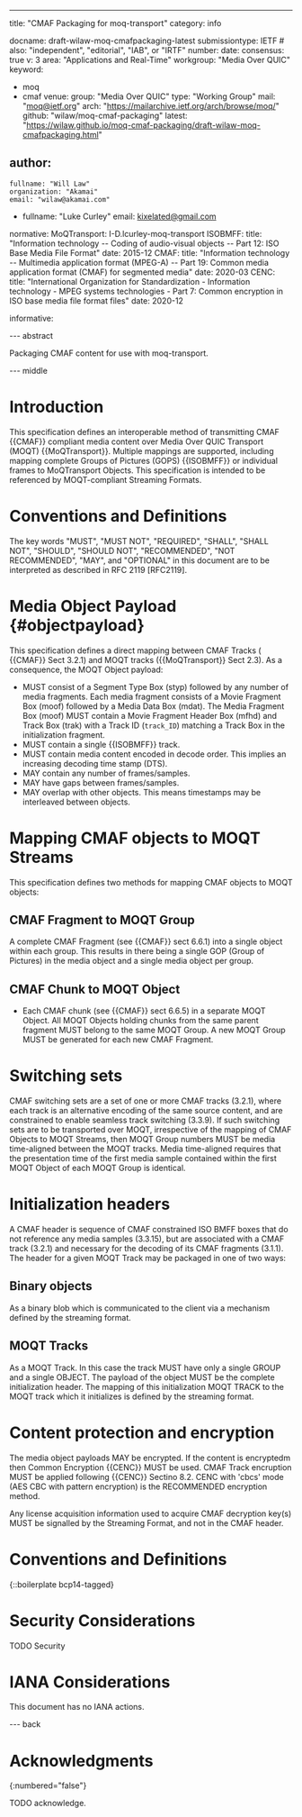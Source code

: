 ---
title: "CMAF Packaging for moq-transport"
category: info

docname: draft-wilaw-moq-cmafpackaging-latest
submissiontype: IETF  # also: "independent", "editorial", "IAB", or "IRTF"
number:
date:
consensus: true
v: 3
area: "Applications and Real-Time"
workgroup: "Media Over QUIC"
keyword:
 - moq
 - cmaf
venue:
  group: "Media Over QUIC"
  type: "Working Group"
  mail: "moq@ietf.org"
  arch: "https://mailarchive.ietf.org/arch/browse/moq/"
  github: "wilaw/moq-cmaf-packaging"
  latest: "https://wilaw.github.io/moq-cmaf-packaging/draft-wilaw-moq-cmafpackaging.html"

author:
 -
    fullname: "Will Law"
    organization: "Akamai"
    email: "wilaw@akamai.com"
    
 -
    fullname: "Luke Curley"
    email: kixelated@gmail.com

normative:
  MoQTransport: I-D.lcurley-moq-transport
  ISOBMFF:
    title: "Information technology -- Coding of audio-visual objects -- Part 12: ISO Base Media File Format"
    date: 2015-12
  CMAF:
    title: "Information technology -- Multimedia application format (MPEG-A) -- Part 19: Common media application format (CMAF) for segmented media"
    date: 2020-03
  CENC:
    title: "International Organization for Standardization - Information technology - MPEG systems technologies - Part 7: Common encryption in ISO base media file format files"
    date: 2020-12

informative:


--- abstract

Packaging CMAF content for use with moq-transport.

--- middle

# Introduction

This specification defines an interoperable method of transmitting CMAF {{CMAF}} compliant media content over Media Over QUIC Transport (MOQT) {{MoQTransport}}. Multiple mappings are supported, including mapping complete Groups of Pictures (GOPS) {{ISOBMFF}} or individual frames to MoQTransport Objects. This specification is intended to be referenced by MOQT-compliant Streaming Formats.

# Conventions and Definitions

The key words "MUST", "MUST NOT", "REQUIRED", "SHALL", "SHALL NOT", "SHOULD", "SHOULD NOT", "RECOMMENDED", "NOT RECOMMENDED", "MAY", and "OPTIONAL" in this document are to be interpreted as described in RFC 2119 [RFC2119].


# Media Object Payload {#objectpayload}
This specification defines a direct mapping between CMAF Tracks ( {{CMAF}} Sect 3.2.1)  and MOQT tracks ({{MoQTransport}} Sect 2.3). As a consequence, the MOQT Object payload:

* MUST consist of a Segment Type Box (styp) followed by any number of media fragments. Each media fragment consists of a Movie Fragment Box (moof) followed by a Media Data Box (mdat). The Media Fragment Box (moof) MUST contain a Movie Fragment Header Box (mfhd) and Track Box (trak) with a Track ID (`track_ID`) matching a Track Box in the initialization fragment.
* MUST contain a single {{ISOBMFF}} track.
* MUST contain media content encoded in decode order. This implies an increasing decoding time stamp (DTS).
* MAY contain any number of frames/samples.
* MAY have gaps between frames/samples.
* MAY overlap with other objects. This means timestamps may be interleaved between objects.

# Mapping CMAF objects to MOQT Streams
This specification defines two methods for mapping CMAF objects to MOQT objects:

## CMAF Fragment to MOQT Group
A complete CMAF Fragment (see {{CMAF}} sect 6.6.1) into a single object within each group. This results in there being a single GOP (Group of Pictures) in the media object and a single media object per group.

## CMAF Chunk to MOQT Object
* Each CMAF chunk (see {{CMAF}} sect 6.6.5) in a separate MOQT Object. All MOQT Objects holding chunks from the same parent fragment MUST belong to the same MOQT Group. A new MOQT Group MUST be generated for each new CMAF Fragment.

# Switching sets

CMAF switching sets are a set of one or more CMAF tracks (3.2.1), where each track is an alternative encoding of the same source content, and are constrained to enable seamless track switching (3.3.9). If such switching sets are to be transported over MOQT, irrespective of the mapping of CMAF Objects to MOQT Streams, then MOQT Group numbers MUST be media time-aligned between the MOQT tracks. Media time-aligned requires that the presentation time of the first media sample contained within the first MOQT Object of each MOQT Group is identical.

# Initialization headers
A CMAF header is sequence of CMAF constrained ISO BMFF boxes that do not reference any media samples (3.3.15), but are associated with a CMAF track (3.2.1) and necessary for the decoding of its CMAF fragments (3.1.1). The header for a given MOQT Track may be packaged in one of two ways:

## Binary objects
As a binary blob which is communicated to the client via a mechanism  defined by the streaming format.

## MOQT Tracks
As a MOQT Track. In this case the track MUST have only a single GROUP and a single OBJECT. The payload of the object MUST be the complete initialization header. The mapping of this initialization MOQT TRACK to the MOQT track which it initializes is defined by the streaming format.

# Content protection and encryption

The media object payloads MAY be encrypted. If the content is encryptedm then Common Encryption {{CENC}} MUST be used. CMAF Track encruption MUST be applied following {{CENC}} Sectino 8.2. CENC with 'cbcs' mode (AES CBC with pattern encryption) is the RECOMMENDED encryption method.

Any license acquisition information used to acquire CMAF decryption key(s) MUST be signalled by the Streaming Format, and not in the CMAF header.


# Conventions and Definitions

{::boilerplate bcp14-tagged}


# Security Considerations

TODO Security


# IANA Considerations

This document has no IANA actions.


--- back

# Acknowledgments
{:numbered="false"}

TODO acknowledge.
